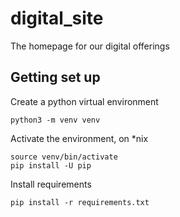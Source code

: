 # digital_site
The homepage for our digital offerings


## Getting set up

Create a python virtual environment

```
python3 -m venv venv
```

Activate the environment, on *nix

```
source venv/bin/activate
pip install -U pip
```

Install requirements
```
pip install -r requirements.txt
```